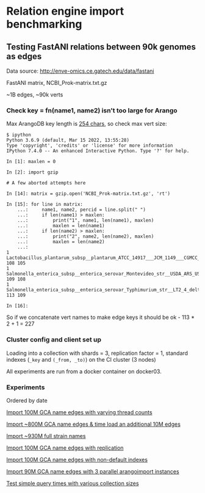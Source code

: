 # Relation engine import benchmarking

## Testing FastANI relations between 90k genomes as edges

Data source: http://enve-omics.ce.gatech.edu/data/fastani

FastANI matrix, NCBI_Prok-matrix.txt.gz

~1B edges, ~90k verts

### Check key = fn(name1, name2) isn't too large for Arango

Max ArangoDB key length is [254 chars](https://github.com/arangodb/arangodb/issues/10754), so check max vert size:

```
$ ipython
Python 3.6.9 (default, Mar 15 2022, 13:55:28) 
Type 'copyright', 'credits' or 'license' for more information
IPython 7.4.0 -- An enhanced Interactive Python. Type '?' for help.

In [1]: maxlen = 0

In [2]: import gzip

# A few aborted attempts here

In [14]: matrix = gzip.open('NCBI_Prok-matrix.txt.gz', 'rt')

In [15]: for line in matrix: 
    ...:     name1, name2, percid = line.split(" ") 
    ...:     if len(name1) > maxlen: 
    ...:         print("1", name1, len(name1), maxlen) 
    ...:         maxlen = len(name1) 
    ...:     if len(name2) > maxlen:
    ...:         print("2", name2, len(name2), maxlen) 
    ...:         maxlen = len(name2) 
    ...:
1 Lactobacillus_plantarum_subsp__plantarum_ATCC_14917___JCM_1149___CGMCC_1_2437_GCA_000143745.LargeContigs.fna 108 105
1 Salmonella_enterica_subsp__enterica_serovar_Montevideo_str__USDA_ARS_USMARC_1903_NZ_CP007222.LargeContigs.fna 109 108
1 Salmonella_enterica_subsp__enterica_serovar_Typhimurium_str__LT2_4_delta_ramA__kan_GCA_000336195.LargeContigs.fna 113 109

In [16]:

```

So if we concatenate vert names to make edge keys it should be ok - 113 * 2 + 1 = 227

### Cluster config and client set up

Loading into a collection with shards = 3, replication factor = 1, standard indexes
(`_key` and `(_from, _to)`) on the CI cluster (3 nodes)

All experiments are run from a docker container on docker03.

### Experiments

Ordered by date

[Import 100M GCA name edges with varying thread counts](./experiments/threads_GCA_names.md)

[Import ~800M GCA name edges & time load an additional 10M edges](./experiments/800M_GCA_names.md)

[Import ~930M full strain names](./experiments/1B_full_names.md)

[Import 100M GCA name edges with replication](./experiments/replication_GCA_names.md)

[Import 100M GCA name edges with non-default indexes](./experiments/nondefault_indexes_GCA_names.md)

[Import 90M GCA name edges with 3 parallel arangoimport instances](./experiments/parallel_arangoimport_GCA_names.md)

[Test simple query times with various collection sizes](./experiments/query_timing_GCA_names.md)
